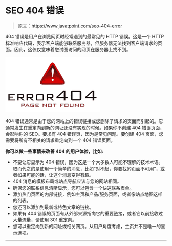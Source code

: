 # SEO 404 错误

> 原文：<https://www.javatpoint.com/seo-404-error>

404 错误是用户在浏览网页时经常遇到的最常见的 HTTP 错误。这是一个 HTTP 标准响应代码，表示客户端能够联系服务器，但服务器无法找到客户端请求的页面。因此，这仅仅意味着您试图访问的网页在服务器上找不到。

![SEO 404 error](img/d3e711e8969e7313a930d69ce8b03f55.png)

404 错误通常是由于您的网站上的错误链接或您删除了请求的页面而引起的。它通常发生在重定向到新的网址还没有实现的时候。如果你不创建 404 错误页面，会影响你的 SEO。要求有 404 错误页，因为是常见问题。要创建 404 页面，您需要将所有不相关的请求重定向到一个 404 错误页面。

**你可以做一些事情来改善 404 的用户体验，比如:**

*   不要让它显示为 404 错误，因为这是一个大多数人可能不理解的技术术语。取而代之的是使用一个简单的消息，比如“对不起，你要找的页面不可用”，或者如果可能的话，让这个消息变得有趣。
*   404 消息的模板布局或站点导航应该与您的网站相同。
*   确保您的联系信息清晰显示，您可以包含一个快速联系表单。
*   添加热门页面的内部链接，例如主页和产品/服务页面，或者像站点地图这样的列表。
*   您还可以添加到最新或特色文章的链接。
*   如果有 404 错误的页面有从外部来源指向它的重要链接，或者它以前接收过大量流量，请使用 301 重定向。
*   您可以重定向到新的网址或相关网页。从用户角度考虑，主页并不是唯一的显示选项。

* * *